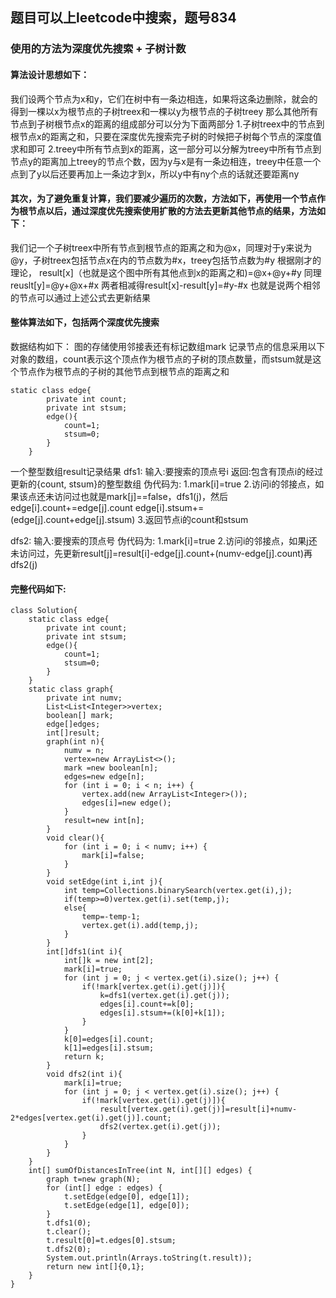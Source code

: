## 题目可以上leetcode中搜索，题号834
### 使用的方法为深度优先搜索 + 子树计数
#### 算法设计思想如下：
我们设两个节点为x和y，它们在树中有一条边相连，如果将这条边删除，就会的得到一棵以x为根节点的子树treex和一棵以y为根节点的子树treey
那么其他所有节点到子树根节点x的距离的组成部分可以分为下面两部分
1.子树treex中的节点到根节点x的距离之和，只要在深度优先搜索完子树的时候把子树每个节点的深度值求和即可
2.treey中所有节点到x的距离，这一部分可以分解为treey中所有节点到节点y的距离加上treey的节点个数，因为y与x是有一条边相连，treey中任意一个点到了y以后还要再加上一条边才到x，所以y中有ny个点的话就还要距离ny

#### 其次，为了避免重复计算，我们要减少遍历的次数，方法如下，再使用一个节点作为根节点以后，通过深度优先搜索使用扩散的方法去更新其他节点的结果，方法如下：
我们记一个子树treex中所有节点到根节点的距离之和为@x，同理对于y来说为@y，子树treex包括节点x在内的节点数为#x，treey包括节点数为#y
根据刚才的理论，
result[x]（也就是这个图中所有其他点到x的距离之和)=@x+@y+#y
同理reuslt[y]=@y+@x+#x
两者相减得result[x]-result[y]=#y-#x
也就是说两个相邻的节点可以通过上述公式去更新结果

#### 整体算法如下，包括两个深度优先搜索
数据结构如下：
图的存储使用邻接表还有标记数组mark
记录节点的信息采用以下对象的数组，count表示这个顶点作为根节点的子树的顶点数量，而stsum就是这个节点作为根节点的子树的其他节点到根节点的距离之和
```
static class edge{
        private int count;
        private int stsum;
        edge(){
            count=1;
            stsum=0;
        }
    }
```
一个整型数组result记录结果
dfs1:
输入:要搜索的顶点号i
返回:包含有顶点i的经过更新的{count, stsum}的整型数组
伪代码为:
1.mark[i]=true
2.访问i的邻接点，如果该点还未访问过也就是mark[j]==false，dfs1(j)，然后edge[i].count+=edge[j].count  edge[i].stsum+=(edge[j].count+edge[j].stsum)
3.返回节点i的count和stsum

dfs2:
输入:要搜索的顶点号
伪代码为:
1.mark[i]=true
2.访问i的邻接点，如果j还未访问过，先更新result[j]=result[i]-edge[j].count+(numv-edge[j].count)再dfs2(j)

#### 完整代码如下:
```
class Solution{
    static class edge{
        private int count;
        private int stsum;
        edge(){
            count=1;
            stsum=0;
        }
    }
    static class graph{
        private int numv;
        List<List<Integer>>vertex;
        boolean[] mark;
        edge[]edges;
        int[]result;
        graph(int n){
            numv = n;
            vertex=new ArrayList<>();
            mark =new boolean[n];
            edges=new edge[n];
            for (int i = 0; i < n; i++) {
                vertex.add(new ArrayList<Integer>());
                edges[i]=new edge();
            }
            result=new int[n];
        }
        void clear(){
            for (int i = 0; i < numv; i++) {
                mark[i]=false;
            }
        }
        void setEdge(int i,int j){
            int temp=Collections.binarySearch(vertex.get(i),j);
            if(temp>=0)vertex.get(i).set(temp,j);
            else{
                temp=-temp-1;
                vertex.get(i).add(temp,j);
            }
        }
        int[]dfs1(int i){
            int[]k = new int[2];
            mark[i]=true;
            for (int j = 0; j < vertex.get(i).size(); j++) {
                if(!mark[vertex.get(i).get(j)]){
                    k=dfs1(vertex.get(i).get(j));
                    edges[i].count+=k[0];
                    edges[i].stsum+=(k[0]+k[1]);
                }
            }
            k[0]=edges[i].count;
            k[1]=edges[i].stsum;
            return k;
        }
        void dfs2(int i){
            mark[i]=true;
            for (int j = 0; j < vertex.get(i).size(); j++) {
                if(!mark[vertex.get(i).get(j)]){
                    result[vertex.get(i).get(j)]=result[i]+numv-2*edges[vertex.get(i).get(j)].count;
                    dfs2(vertex.get(i).get(j));
                }
            }
        }
    }
    int[] sumOfDistancesInTree(int N, int[][] edges) {
        graph t=new graph(N);
        for (int[] edge : edges) {
            t.setEdge(edge[0], edge[1]);
            t.setEdge(edge[1], edge[0]);
        }
        t.dfs1(0);
        t.clear();
        t.result[0]=t.edges[0].stsum;
        t.dfs2(0);
        System.out.println(Arrays.toString(t.result));
        return new int[]{0,1};
    }
}
```
